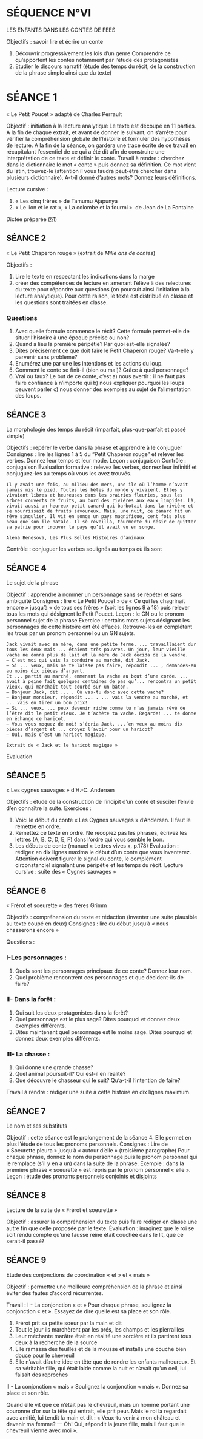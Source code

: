 # SÉQUENCE N°VI
LES ENFANTS DANS LES CONTES DE FEES
 
Objectifs : savoir lire et écrire un conte
 
1. Découvrir progressivement les lois d’un genre
   Comprendre ce qu’apportent les contes notamment par l’étude des protagonistes
2. Etudier le discours narratif (étude des temps du récit, de la construction de la phrase simple ainsi que du texte)
 
# SÉANCE 1
« Le Petit Poucet » adapté de Charles Perrault

Objectif : initiation à la lecture analytique
Le texte est découpé en 11 parties. A la fin de chaque extrait, et avant de donner le suivant, on s’arrête pour vérifier la compréhension globale de l’histoire et formuler des hypothèses de lecture.
A la fin de la séance, on gardera une trace écrite de ce travail en récapitulant l’essentiel de ce qui a été dit afin de construire une interprétation de ce texte et définir le conte.
Travail à rendre : cherchez dans le dictionnaire le mot « conte » puis donnez sa définition. Ce mot vient du latin, trouvez-le (attention il vous faudra peut-être chercher dans plusieurs dictionnaire). A-t-il donné d’autres mots? Donnez leurs définitions.

Lecture cursive :
1. « Les cinq frères » de Tamumu Ajapunya
2. « Le lion et le rat », « La colombe et la fourmi »  de Jean de La Fontaine

Dictée préparée (§1)
 
## SÉANCE 2
« Le Petit Chaperon rouge » (extrait de *Mille ans de contes*)

Objectifs :
1. Lire le texte en respectant les indications dans la marge
2. créer des compétences de lecture en amenant l’élève à des relectures du texte pour répondre aux questions (on poursuit ainsi l’initiation à la lecture analytique). Pour cette raison, le texte est distribué en classe et les questions sont traitées en classe.

### Questions
1. Avec quelle formule commence le récit? Cette formule permet-elle de situer l’histoire à une époque précise ou non?
2. Quand a lieu la première péripétie? Par quoi est-elle signalée?
3. Dites précisément ce que doit faire le Petit Chaperon rouge? Va-t-elle y parvenir sans problème?
4. Enumérez une par une les intentions et les actions du loup.
5. Comment le conte se finit-il (bien ou mal)? Grâce à quel personnage?
6. Vrai ou faux? Le but de ce conte, c’est
a) nous avertir : il ne faut pas faire confiance à n’importe qui
b) nous expliquer pourquoi les loups peuvent parler
c) nous donner des exemples au sujet de l’alimentation des loups.
 
## SÉANCE 3
La morphologie des temps du récit (imparfait, plus-que-parfait et passé simple)

Objectifs : repérer le verbe dans la phrase et apprendre à le conjuguer
Consignes : lire les lignes 1 à 5 du “Petit Chaperon rouge” et relever les verbes. Donnez leur temps et leur mode.
Leçon : conjugaison
Contrôle : conjugaison
Evaluation formative : relevez les verbes, donnez leur infinitif et conjuguez-les au temps où vous les avez trouvés.
 
	​Il y avait une fois, au milieu des mers, une île où l’homme n’avait jamais mis le pied. Toutes les bêtes du monde y vivaient. Elles y vivaient libres et heureuses dans les prairies fleuries, sous les arbres couverts de fruits, au bord des rivières aux eaux limpides. Là, vivait aussi un heureux petit canard qui barbotait dans la rivière et se nourrissait de fruits savoureux. Mais, une nuit, ce canard fit un rêve singulier. Il vit en songe un pays magnifique, cent fois plus beau que son île natale. Il se réveilla, tourmenté du désir de quitter sa patrie pour trouver le pays qu’il avait vu en songe.
	
	Alena Benesova, Les Plus Belles Histoires d’animaux

Contrôle : conjuguer les verbes soulignés au temps où ils sont
 
## SÉANCE 4
Le sujet de la phrase

Objectif : apprendre à nommer un personnage sans se répéter et sans ambiguïté
Consignes : lire « Le Petit Poucet » de « Ce qui les chagrinait encore » jusqu’à « de tous ses frères » (soit les lignes 9 à 18) puis relever tous les mots qui désignent le Petit Poucet.
Leçon : le GN ou le pronom personnel sujet de la phrase
Exercice : certains mots sujets désignant les personnages de cette histoire ont été effacés. Retrouve-les en complétant les trous par un pronom personnel ou un GN sujets.
 
	​Jack vivait avec sa mère, dans une petite ferme. ... travaillaient dur tous les deux mais ... étaient très pauvres. Un jour, leur vieille vache ne donna plus de lait et la mère de Jack décida de la vendre.
	— C’est moi qui vais la conduire au marché, dit Jack.
	​— Si ... veux, mais ne te laisse pas faire, répondit ... , demandes-en au moins dix pièces d’argent.
	​Et ... partit au marché, emmenant la vache au bout d’une corde. ... avait à peine fait quelques centaines de pas qu’... rencontra un petit vieux, qui marchait tout courbé sur un bâton.
	​— Bonjour Jack, dit ... . Où vas-tu donc avec cette vache?
	​— Bonjour monsieur, répondit ... . ... vais la vendre au marché, et ... vais en tirer un bon prix!
	​— Si ... veux, ... peux devenir riche comme tu n’as jamais rêvé de l’être dit le petit vieux. Je t’achète ta vache. Regarde! ... te donne en échange ce haricot.
	​— Vous vous moquez de moi! s’écria Jack. ...’en veux au moins dix pièces d’argent et ... croyez l’avoir pour un haricot?
	— Oui, mais c’est un haricot magique.
	
	Extrait de « Jack et le haricot magique »
 
Evaluation
 
## SÉANCE 5
« Les cygnes sauvages » d’H.-C. Andersen

Objectifs : étude de la construction de l’incipit d’un conte et susciter l’envie d’en connaître la suite.
Exercices :
1. Voici le début du conte « Les Cygnes sauvages » d’Andersen. Il faut le remettre en ordre.
2. Remettez ce texte en ordre. Ne recopiez pas les phrases, écrivez les lettres (A, B, C, D, E, F) dans l’ordre qui vous semble le bon.
3. Les débuts de conte (manuel « Lettres vives », p.178)
Evaluation : rédigez en dix lignes maxima le début d’un conte que vous inventerez. Attention doivent figurer le signal du conte, le complément circonstanciel signalant une péripétie et les temps du récit.
Lecture cursive : suite des « Cygnes sauvages »
 
## SÉANCE 6
« Frérot et soeurette » des frères Grimm

Objectifs : compréhension du texte et rédaction (inventer une suite plausible au texte coupé en deux)
Consignes : lire du début jusqu’à « nous chasserons encore »

Questions :
 
### I-Les personnages :

1. Quels sont les personnages principaux de ce conte? Donnez leur nom.
2. Quel problème rencontrent ces personnages et que décident-ils de faire?

### II- Dans la forêt :
1. Qui suit les deux protagonistes dans la forêt?
2. Quel personnage est le plus sage? Dites pourquoi et donnez deux exemples différents.
3. Dites maintenant quel personnage est le moins sage. Dites pourquoi et donnez deux exemples différents.

### III- La chasse :

1. Qui donne une grande chasse?
2. Quel animal poursuit-il? Qui est-il en réalité?
3.  Que découvre le chasseur qui le suit? Qu’a-t-il l’intention de faire?
 
Travail à rendre : rédiger une suite à cette histoire en dix lignes maximum.
 
## SÉANCE 7
Le nom et ses substituts

Objectif : cette séance est le prolongement de la séance 4. Elle permet en plus l’étude de tous les pronoms personnels.
Consignes :
Lire de « Soeurette pleura » jusqu’à « autour d’elle » (troisième paragraphe)
Pour chaque phrase, donnez le nom du personnage puis le pronom personnel qui le remplace (s’il y en a un) dans la suite de la phrase.
Exemple : dans la première phrase « soeurette » est repris par le pronom personnel « elle ».
Leçon : étude des pronoms personnels conjoints et disjoints
 
## SÉANCE 8
Lecture de la suite de « Frérot et soeurette »

Objectif : assurer la compréhension du texte puis faire rédiger en classe une autre fin que celle proposée par le texte.
Évaluation : imaginez que le roi se soit rendu compte qu’une fausse reine était couchée dans le lit, que ce serait-il passé?
 
## SÉANCE 9
Etude des conjonctions de coordination « et » et « mais »

Objectif : permettre une meilleure compréhension de la phrase et ainsi éviter des fautes d’accord récurrentes.

Travail :
I - La conjonction « et »
Pour chaque phrase, soulignez la conjonction « et ». Essayez de dire quelle est sa place et son rôle.

1. Frérot prit sa petite soeur par la main et dit
2. Tout le jour ils marchèrent par les prés, les champs et les pierrailles
3. Leur méchante marâtre était en réalité une sorcière et ils partirent tous deux à la recherche de la source
4. Elle ramassa des feuilles et de la mousse et installa une couche bien douce pour le chevreuil
5. Elle n’avait d’autre idée en tête que de rendre les enfants malheureux. Et sa véritable fille, qui était laide comme la nuit et n’avait qu’un oeil, lui faisait des reproches

II - La conjonction « mais »
Soulignez la conjonction « mais ». Donnez sa place et son rôle.

​Quand elle vit que ce n’était pas le chevreuil, mais un homme portant une couronne d’or sur la tête qui entrait, elle prit peur. Mais le roi la regardait avec amitié, lui tendit la main et dit : « Veux-tu venir à mon château et devenir ma femme?
​— Oh! Oui, répondit la jeune fille, mais il faut que le chevreuil vienne avec moi ».